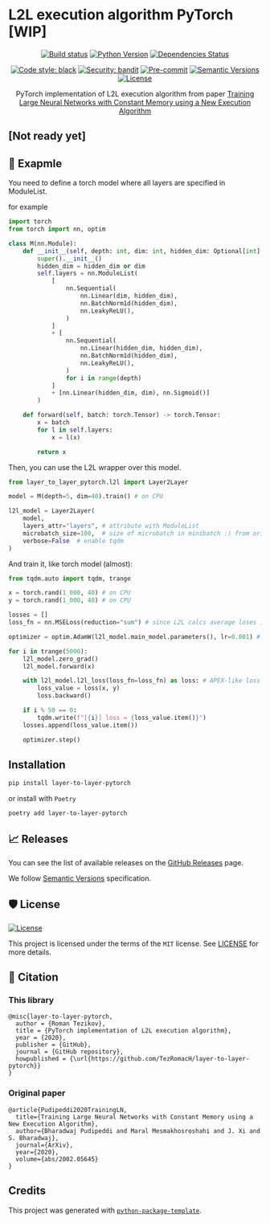 # L2L execution algorithm PyTorch [WIP]

<div align="center">

[![Build status](https://github.com/TezRomacH/layer-to-layer-pytorch/workflows/build/badge.svg?branch=master&event=push)](https://github.com/TezRomacH/layer-to-layer-pytorch/actions?query=workflow%3Abuild)
[![Python Version](https://img.shields.io/pypi/pyversions/layer-to-layer-pytorch.svg)](https://pypi.org/project/layer-to-layer-pytorch/)
[![Dependencies Status](https://img.shields.io/badge/dependencies-up%20to%20date-brightgreen.svg)](https://github.com/TezRomacH/layer-to-layer-pytorch/pulls?utf8=%E2%9C%93&q=is%3Apr%20author%3Aapp%2Fdependabot)

[![Code style: black](https://img.shields.io/badge/code%20style-black-000000.svg)](https://github.com/psf/black)
[![Security: bandit](https://img.shields.io/badge/security-bandit-green.svg)](https://github.com/PyCQA/bandit)
[![Pre-commit](https://img.shields.io/badge/pre--commit-enabled-brightgreen?logo=pre-commit&logoColor=white)](https://github.com/TezRomacH/layer-to-layer-pytorch/blob/master/.pre-commit-config.yaml)
[![Semantic Versions](https://img.shields.io/badge/%F0%9F%9A%80-semantic%20versions-informational.svg)](https://github.com/TezRomacH/layer-to-layer-pytorch/releases)
[![License](https://img.shields.io/github/license/TezRomacH/layer-to-layer-pytorch)](https://github.com/TezRomacH/layer-to-layer-pytorch/blob/master/LICENSE)

PyTorch implementation of L2L execution algorithm from paper [Training Large Neural Networks with Constant Memory using a New Execution Algorithm](https://arxiv.org/abs/2002.05645)
</div>

## [Not ready yet]

## 🚀 Exapmle

You need to define a torch model where all layers are specified in ModuleList.

for example

```python
import torch
from torch import nn, optim

class M(nn.Module):
    def __init__(self, depth: int, dim: int, hidden_dim: Optional[int] = None):
        super().__init__()
        hidden_dim = hidden_dim or dim
        self.layers = nn.ModuleList(
            [
                nn.Sequential(
                    nn.Linear(dim, hidden_dim),
                    nn.BatchNorm1d(hidden_dim),
                    nn.LeakyReLU(),
                )
            ]
            + [
                nn.Sequential(
                    nn.Linear(hidden_dim, hidden_dim),
                    nn.BatchNorm1d(hidden_dim),
                    nn.LeakyReLU(),
                )
                for i in range(depth)
            ]
            + [nn.Linear(hidden_dim, dim), nn.Sigmoid()]
        )

    def forward(self, batch: torch.Tensor) -> torch.Tensor:
        x = batch
        for l in self.layers:
            x = l(x)

        return x

```

Then, you can use the L2L wrapper over this model.

```python
from layer_to_layer_pytorch.l2l import Layer2Layer

model = M(depth=5, dim=40).train() # on CPU

l2l_model = Layer2Layer(
    model,
    layers_attr="layers", # attribute with ModuleList
    microbatch_size=100,  # size of microbatch in minibatch :) from original paper
    verbose=False  # enable tqdm
)
```

And train it, like torch model (almost):

```python
from tqdm.auto import tqdm, trange

x = torch.rand(1_000, 40) # on CPU
y = torch.rand(1_000, 40) # on CPU

losses = []
loss_fn = nn.MSELoss(reduction="sum") # since L2L calcs average loses itself, we just need to save them

optimizer = optim.AdamW(l2l_model.main_model.parameters(), lr=0.001) # optimizer looks to main model on CPu

for i in trange(5000):
    l2l_model.zero_grad()
    l2l_model.forward(x)

    with l2l_model.l2l_loss(loss_fn=loss_fn) as loss: # APEX-like loss style
        loss_value = loss(x, y)
        loss.backward()

    if i % 50 == 0:
        tqdm.write(f"[{i}] loss = {loss_value.item()}")
    losses.append(loss_value.item())

    optimizer.step()
```

## Installation

```bash
pip install layer-to-layer-pytorch
```

or install with `Poetry`

```bash
poetry add layer-to-layer-pytorch
```

## 📈 Releases

You can see the list of available releases on the [GitHub Releases](https://github.com/TezRomacH/layer-to-layer-pytorch/releases) page.

We follow [Semantic Versions](https://semver.org/) specification.

## 🛡 License

[![License](https://img.shields.io/github/license/TezRomacH/layer-to-layer-pytorch)](https://github.com/TezRomacH/layer-to-layer-pytorch/blob/master/LICENSE)

This project is licensed under the terms of the `MIT` license. See [LICENSE](https://github.com/TezRomacH/layer-to-layer-pytorch/blob/master/LICENSE) for more details.

## 📃 Citation

### This library

```
@misc{layer-to-layer-pytorch,
  author = {Roman Tezikov},
  title = {PyTorch implementation of L2L execution algorithm},
  year = {2020},
  publisher = {GitHub},
  journal = {GitHub repository},
  howpublished = {\url{https://github.com/TezRomacH/layer-to-layer-pytorch}}
}
```

### Original paper

```
@article{Pudipeddi2020TrainingLN,
  title={Training Large Neural Networks with Constant Memory using a New Execution Algorithm},
  author={Bharadwaj Pudipeddi and Maral Mesmakhosroshahi and J. Xi and S. Bharadwaj},
  journal={ArXiv},
  year={2020},
  volume={abs/2002.05645}
}
```

## Credits

This project was generated with [`python-package-template`](https://github.com/TezRomacH/python-package-template).
